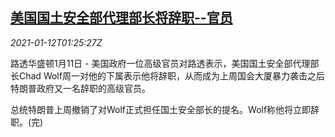 <!--1610418199000-->
[美国国土安全部代理部长将辞职--官员](https://cn.reuters.com/article/usa-senior-resignation-0111-mon-idCNKBS29H04X)
------

<div><i>2021-01-12T01:25:27Z</i></div><p>路透华盛顿1月11日 - 美国政府一位高级官员对路透表示，美国国土安全部代理部长Chad Wolf周一对他的下属表示他将辞职，从而成为上周国会大厦暴力袭击之后特朗普政府又一名辞职的高级官员。</p><p>总统特朗普上周撤销了对Wolf正式担任国土安全部长的提名。Wolf称他将立即辞职。(完)</p>
